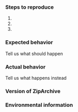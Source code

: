 ### Steps to reproduce
1.
2.
3.

### Expected behavior
Tell us what should happen

### Actual behavior
Tell us what happens instead

### Version of ZipArchive

### Environmental information

